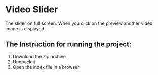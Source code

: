 # Video Slider
The slider on full screen. When you click on the preview another video image is displayed.

## The Instruction for running the project:
1) Download the zip archive
2) Unnpack it
3) Open the index file in a browser
